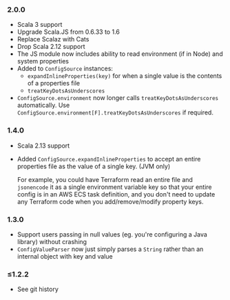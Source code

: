 ### 2.0.0

* Scala 3 support
* Upgrade Scala.JS from 0.6.33 to 1.6
* Replace Scalaz with Cats
* Drop Scala 2.12 support
* The JS module now includes ability to read environment (if in Node) and system properties
* Added to `ConfigSource` instances:
  * `expandInlineProperties(key)` for when a single value is the contents of a properties file
  * `treatKeyDotsAsUnderscores`
* `ConfigSource.environment` now longer calls `treatKeyDotsAsUnderscores` automatically.
  Use `ConfigSource.environment[F].treatKeyDotsAsUnderscores` if required.

### 1.4.0

* Scala 2.13 support

* Added `ConfigSource.expandInlineProperties` to accept an entire properties file as the value of a single key. (JVM only)

  For example, you could have Terraform read an entire file and `jsonencode` it as a single environment variable key
  so that your entire config is in an AWS ECS task definition, and you don't need to update any Terraform code when
  you add/remove/modify property keys.


### 1.3.0

* Support users passing in null values (eg. you're configuring a Java library) without crashing
* `ConfigValueParser` now just simply parses a `String` rather than an internal object with key and value

### ≤1.2.2

* See git history
